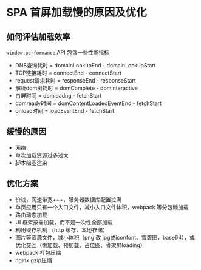 # SPA 首屏加载慢的原因及优化

## 如何评估加载效率
`window.performance` API 包含一些性能指标

- DNS查询耗时 = domainLookupEnd - domainLookupStart
- TCP链接耗时 = connectEnd - connectStart
- request请求耗时 = responseEnd - responseStart
- 解析dom树耗时 = domComplete - domInteractive
- 白屏时间 = domloadng - fetchStart
- domready时间 = domContentLoadedEventEnd - fetchStart
- onload时间 = loadEventEnd - fetchStart

## 缓慢的原因

- 网络
- 单次加载资源过多过大
- 脚本阻塞渲染

## 优化方案

- 价钱，网速带宽+++，服务器数据库配置拉满
- 单页应用只有一个入口文件，减小入口文件体积，webpack 等分包懒加载
- 路由动态加载
- UI 框架按需加载，而不是一次性全部加载
- 利用缓存机制 （http 缓存、本地存储）
- 图片等资源文件，减小体积（png 改 jpg或iconfont、雪碧图，base64），或优化交互（懒加载、预加载、占位图、骨架屏loading）
- webpack 打包压缩
- nginx gzip压缩






